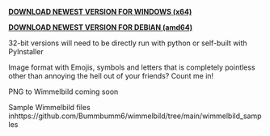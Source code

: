 **[DOWNLOAD NEWEST VERSION FOR WINDOWS (x64)](https://github.com/Bummbumm6/wimmelbild/releases/latest/download/wimmelbild2png)**

**[DOWNLOAD NEWEST VERSION FOR DEBIAN (amd64)](https://github.com/Bummbumm6/wimmelbild/releases/latest/download/wimmelbild2png.exe)**

32-bit versions will need to be directly run with python or self-built with PyInstaller

Image format with Emojis, symbols and letters that is completely pointless other than annoying the hell out of your friends? Count me in!

PNG to Wimmelbild coming soon

Sample Wimmelbild files inhttps://github.com/Bummbumm6/wimmelbild/tree/main/wimmelbild_samples
